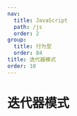 ```yaml
---
nav:
  title: JavaScript
  path: /js
  order: 2
group:
  title: 行为型
  order: 84
title: 迭代器模式
order: 10
---
```


# 迭代器模式

